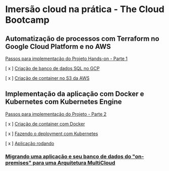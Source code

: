 # Imersão cloud na prática - The Cloud Bootcamp

## Automatização de processos com Terraform no Google Cloud Platform e no AWS

 <a href="https://thecloudbootcamp.notion.site/Passos-para-implementa-o-do-Projeto-Hands-on-Parte-1-0fa8239b50824c318d9a0d2b60851eae">Passos para implementação do Projeto Hands-on - Parte 1</a>

[ x ] <a href="https://user-images.githubusercontent.com/47903743/231542519-334f3ae6-871d-4459-96b5-4c3c7780e95f.png">Criação de banco de dados SQL no GCP</a>

[ x ] <a href="https://user-images.githubusercontent.com/47903743/231542505-cef273e0-4cb5-4e04-9e35-9d5ee0ef86b9.png">Criação de container no S3 da AWS
</a>

## Implementação da aplicação com Docker e Kubernetes com Kubernetes Engine

 <a href="https://thecloudbootcamp.notion.site/Passos-para-implementa-o-do-Projeto-Hands-on-Parte-1-0fa8239b50824c318d9a0d2b60851eae">Passos para implementação do Projeto - Parte 2</a>
 
 [ x ] <a href="https://user-images.githubusercontent.com/47903743/231625863-9071cb62-635a-4625-89ab-4a9034cf743f.png">Criação de container com Docker</a>
 
 [ x ] <a href="https://user-images.githubusercontent.com/47903743/231626392-54c69802-63e7-4a0e-b942-04e1b2f64092.png">Fazendo o deployment com Kubernetes</a>
 
 [ x ] <a href="https://user-images.githubusercontent.com/47903743/231626410-22064c86-c0f8-4bd2-b4a0-9eaf269ad522.png">Aplicação rodando</a>
 
 ### <a href="https://user-images.githubusercontent.com/47903743/231911512-d4947c1d-a95c-463a-b3b7-5322c6065f8f.png">Migrando uma aplicação e seu banco de dados do "on-premises" para uma Arquitetura MultiCloud</a>
 

 
 




